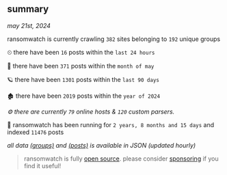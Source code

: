 
## summary
_may 21st, 2024_

ransomwatch is currently crawling `382` sites belonging to `192` unique groups

⏲ there have been `16` posts within the `last 24 hours`

🦈 there have been `371` posts within the `month of may`

🪐 there have been `1301` posts within the `last 90 days`

🏚 there have been `2019` posts within the `year of 2024`

_⚙️ there are currently `79` online hosts & `120` custom parsers._

🦕 ransomwatch has been running for `2 years, 8 months and 15 days` and indexed `11476` posts

_all data  [(groups)](http://ransomwhat.telemetry.ltd/groups) and [(posts)](http://ransomwhat.telemetry.ltd/posts) is available in JSON (updated hourly)_

> ransomwatch is fully [open source](https://github.com/joshhighet/ransomwatch#ransomwatch--). please consider [sponsoring](https://github.com/sponsors/joshhighet) if you find it useful!
